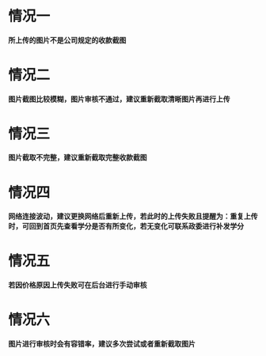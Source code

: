# 情况一

#### 所上传的图片不是公司规定的收款截图

# 情况二

#### 图片截图比较模糊，图片审核不通过，建议重新截取清晰图片再进行上传

# 情况三

#### 图片截取不完整，建议重新截取完整收款截图

# 情况四

#### 网络连接波动，建议更换网络后重新上传，若此时的上传失败且提醒为：重复上传时，可回到首页先查看学分是否有所变化，若无变化可联系政委进行补发学分

# 情况五

#### 若因价格原因上传失败可在后台进行手动审核

# 情况六

#### 图片进行审核时会有容错率，建议多次尝试或者重新截取图片